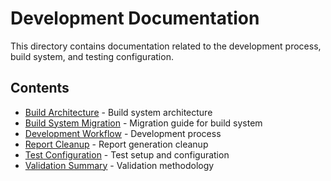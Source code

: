 # Development Documentation

This directory contains documentation related to the development process, build system, and testing configuration.

## Contents

- [Build Architecture](BUILD_ARCHITECTURE_SUMMARY.md) - Build system architecture
- [Build System Migration](BUILD_SYSTEM_MIGRATION.md) - Migration guide for build system
- [Development Workflow](DEVELOPMENT_WORKFLOW.md) - Development process
- [Report Cleanup](REPORT_CLEANUP_SUMMARY.md) - Report generation cleanup
- [Test Configuration](TEST_CONFIGURATION_FIX.md) - Test setup and configuration
- [Validation Summary](VALIDATION_SUMMARY.md) - Validation methodology
